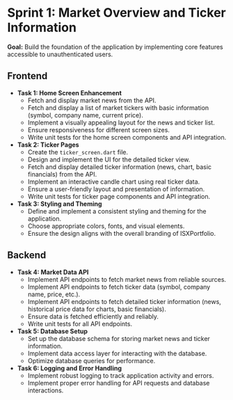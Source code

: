 # Sprint 1: Market Overview and Ticker Information

**Goal:** Build the foundation of the application by implementing core features accessible to unauthenticated users.

## Frontend

*   **Task 1: Home Screen Enhancement**
    *   Fetch and display market news from the API.
    *   Fetch and display a list of market tickers with basic information (symbol, company name, current price).
    *   Implement a visually appealing layout for the news and ticker list.
    *   Ensure responsiveness for different screen sizes.
    *   Write unit tests for the home screen components and API integration.
*   **Task 2: Ticker Pages**
    *   Create the `ticker_screen.dart` file.
    *   Design and implement the UI for the detailed ticker view.
    *   Fetch and display detailed ticker information (news, chart, basic financials) from the API.
    *   Implement an interactive candle chart using real ticker data.
    *   Ensure a user-friendly layout and presentation of information.
    *   Write unit tests for ticker page components and API integration.
*   **Task 3: Styling and Theming**
    *   Define and implement a consistent styling and theming for the application.
    *   Choose appropriate colors, fonts, and visual elements.
    *   Ensure the design aligns with the overall branding of ISXPortfolio.

## Backend

*   **Task 4: Market Data API**
    *   Implement API endpoints to fetch market news from reliable sources.
    *   Implement API endpoints to fetch ticker data (symbol, company name, price, etc.).
    *   Implement API endpoints to fetch detailed ticker information (news, historical price data for charts, basic financials).
    *   Ensure data is fetched efficiently and reliably.
    *   Write unit tests for all API endpoints.
*   **Task 5: Database Setup**
    *   Set up the database schema for storing market news and ticker information.
    *   Implement data access layer for interacting with the database.
    *   Optimize database queries for performance.
*   **Task 6: Logging and Error Handling**
    *   Implement robust logging to track application activity and errors.
    *   Implement proper error handling for API requests and database interactions.